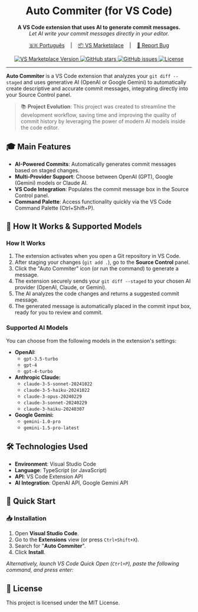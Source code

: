 <p align="center">
  <!-- <img src="[LOGO_PATH]" alt="Auto Commiter Logo" width="200"/> -->
</p>

<h1 align="center">Auto Commiter (for VS Code)</h1>

<p align="center">
  <strong>A VS Code extension that uses AI to generate commit messages.</strong><br>
  <em>Let AI write your commit messages directly in your editor.</em>
</p>

<p align="center">
  <a href="/README.pt.md" target="_blank">🇧🇷 Português</a>
  &nbsp;&nbsp;&nbsp;|&nbsp;&nbsp;&nbsp;
  <a href="https://marketplace.visualstudio.com/items?itemName=[PUBLISHER_NAME].auto-commiter" target="_blank">📦 VS Marketplace</a>
  &nbsp;&nbsp;&nbsp;|&nbsp;&nbsp;&nbsp;
  <a href="https://github.com/GabrielBaiano/auto_commiter/issues/new/choose" target="_blank">🐛 Report Bug</a>
</p>

<p align="center">
  <a href="https://marketplace.visualstudio.com/items?itemName=[PUBLISHER_NAME].auto-commiter">
    <img src="https://img.shields.io/visual-studio-marketplace/v/[PUBLISHER_NAME].auto-commiter?style=social&label=VS%20Marketplace" alt="VS Marketplace Version">
  </a>
  <a href="https://github.com/GabrielBaiano/auto_commiter/stargazers">
    <img src="https://img.shields.io/github/stars/GabrielBaiano/auto_commiter?style=social" alt="GitHub stars">
  </a>
  <a href="https://github.com/GabrielBaiano/auto_commiter/issues">
    <img src="https://img.shields.io/github/issues/GabrielBaiano/auto_commiter" alt="GitHub issues">
  </a>
  <a href="https://github.com/GabrielBaiano/auto_commiter/blob/main/LICENSE">
    <img src="https://img.shields.io/github/license/GabrielBaiano/auto_commiter" alt="License">
  </a>
</p>

---

<!-- <p align="center">
  <img src="[SHOWCASE_IMAGE_URL]" alt="Auto Commiter Showcase in VS Code"/>
</p> -->

**Auto Commiter** is a VS Code extension that analyzes your `git diff --staged` and uses generative AI (OpenAI or Google Gemini) to automatically create descriptive and accurate commit messages, integrating directly into your Source Control panel.

> 📚 **Project Evolution**: This project was created to streamline the development workflow, saving time and improving the quality of commit history by leveraging the power of modern AI models inside the code editor.

## 🎓 Main Features

* **AI-Powered Commits**: Automatically generates commit messages based on staged changes.
* **Multi-Provider Support**: Choose between OpenAI (GPT), Google (Gemini) models or Claude AI.
* **VS Code Integration**: Populates the commit message box in the Source Control panel.
* **Command Palette**: Access functionality quickly via the VS Code Command Palette (Ctrl+Shift+P).

## 🤖 How It Works & Supported Models

### How It Works

1.  The extension activates when you open a Git repository in VS Code.
2.  After staging your changes (`git add .`), go to the **Source Control** panel.
3.  Click the "Auto Commiter" icon (or run the command) to generate a message.
4.  The extension securely sends your `git diff --staged` to your chosen AI provider (OpenAI, Claude, or Gemini).
5.  The AI analyzes the code changes and returns a suggested commit message.
6.  The generated message is automatically placed in the commit input box, ready for you to review and commit.

### Supported AI Models

You can choose from the following models in the extension's settings:

* **OpenAI:**
    * `gpt-3.5-turbo`
    * `gpt-4`
    * `gpt-4-turbo`
* **Anthropic Claude:**
    * `claude-3-5-sonnet-20241022`
    * `claude-3-5-haiku-20241022`
    * `claude-3-opus-20240229`
    * `claude-3-sonnet-20240229`
    * `claude-3-haiku-20240307`
* **Google Gemini:**
    * `gemini-1.0-pro`
    * `gemini-1.5-pro-latest`

## 🛠️ Technologies Used

* **Environment**: Visual Studio Code
* **Language**: TypeScript (or JavaScript)
* **API**: VS Code Extension API
* **AI Integration**: OpenAI API, Google Gemini API

## 🚀 Quick Start

### 📥 Installation

1.  Open **Visual Studio Code**.
2.  Go to the **Extensions** view (or press `Ctrl+Shift+X`).
3.  Search for "**Auto Commiter**".
4.  Click **Install**.

*Alternatively, launch VS Code Quick Open (`Ctrl+P`), paste the following command, and press enter:*

## 📄 License

This project is licensed under the MIT License.
